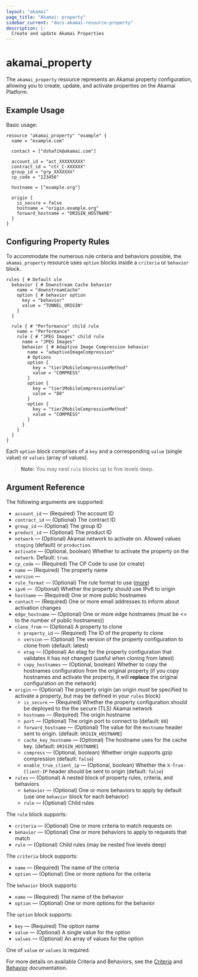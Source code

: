 ```yaml
---
layout: "akamai"
page_title: "Akamai: property"
sidebar_current: "docs-akamai-resource-property"
description: |-
  Create and update Akamai Properties
---
```


# akamai_property

The `akamai_property` resource represents an Akamai property configuration, allowing you to create,
update, and activate properties on the Akamai Platform. 

## Example Usage

Basic usage:

```hcl
resource "akamai_property" "example" {
  name = "example.com"

  contact = ["dshafik@akamai.com"]

  account_id = "act_XXXXXXXXX"
  contract_id = "ctr_C-XXXXXX"
  group_id = "grp_XXXXXXX"
  cp_code = "123456"

  hostname = ["example.org"]

  origin {
    is_secure = false
    hostname = "origin.example.org"
    forward_hostname = "ORIGIN_HOSTNAME"
  }
}
```

## Configuring Property Rules

To accommodate the numerous rule criteria and behaviors possible, the `akamai_property` resource uses `option` blocks inside
a `criteria` or `behavior` block.

```hcl
rules { # Default ule
  behavior { # Downstream Cache behavior
    name = "downstreamCache"
    option { # behavior option
      key = "behavior"
      value = "TUNNEL_ORIGIN"
    }
  }

  rule { # "Performance" child rule
    name = "Performance"
    rule { # "JPEG Images" child rule 
      name = "JPEG Images"
      behavior { # Adaptive Image Compression behavior
        name = "adaptiveImageCompression"
        # Options
        option {
          key = "tier1MobileCompressionMethod"
          value = "COMPRESS"
        }
        option {
          key = "tier1MobileCompressionValue"
          value = "80"
        }
        option {
          key = "tier2MobileCompressionMethod"
          value = "COMPRESS"
        }
      }
    }
  }
}
``` 

Each `option` block comprises of a `key` and a corresponding `value` (single value) or `values` (array of values).

> **Note:** You may nest `rule` blocks up to five levels deep. 

## Argument Reference

The following arguments are supported:

* `account_id` — (Required) The account ID
* `contract_id` — (Optional) The contract ID
* `group_id` — (Optional) The group ID
* `product_id` — (Optional) The product ID
* `network` — (Optional) Akamai network to activate on. Allowed values `staging` (default) or `production`.
* `activate` — (Optional, boolean) Whether to activate the property on the `network`. Default: `true`. 
* `cp_code` — (Required) The CP Code to use (or create)
* `name` — (Required) The property name
* `version` — 
* `rule_format` — (Optional) The rule format to use ([more](https://developer.akamai.com/api/luna/papi/overview.html#versioning))
* `ipv6` —  (Optional) Whether the property should use IPv6 to origin
* `hostname` — (Required) One or more public hostnames
* `contact` — (Required) One or more email addresses to inform about activation changes
* `edge_hostname` — (Optional) One or more edge hostnames (must be <= to the number of public hostnames))
* `clone_from` — (Optional) A property to clone
  * `property_id` — (Required) The ID of the property to clone
  * `version` — (Optional) The version of the property configuration to clone from (default: latest)
  * `etag` — (Optional) An etag for the property configuration that validates it has not changed (useful when cloning from latest)
  * `copy_hostnames` — (Optional, boolean) Whether to copy the hostnames configuration from the original property (if you copy hostnames and activate the property, it will **replace** the original configuration on the network)
* `origin` — (Optional) The property origin (an origin _must_ be specified to activate a property, but may be defined in your `rules` block)
  * `is_secure` — (Required) Whether the property configuration should be deployed to the the secure (TLS) Akamai network
  * `hostname` — (Required) The origin hostname
  * `port` — (Optional) The origin port to connect to (default: `80`)
  * `forward_hostname` — (Optional) The value for the `Hostname` header sent to origin. (default: `ORIGIN_HOSTNAME`)
  * `cache_key_hostname` — (Optional) The hostname uses for the cache key. (default: `ORIGIN_HOSTNAME`)
  * `compress` — (Optional, boolean) Whether origin supports gzip compression (default: `false`)
  * `enable_true_client_ip` — (Optional, boolean) Whether the `X-True-Client-IP` header should be sent to origin (default: `false`) 
* `rules` — (Optional) A nested block of property rules, criteria, and behaviors
  * `behavior` — (Optional) One or more behaviors to apply by default (use one `behavior` block for each behavior)
  * `rule` — (Optional) Child rules
  
  
The `rule` block supports:

* `criteria` — (Optional) One or more criteria to match requests on
* `behavior` — (Optional) One or more behaviors to apply to requests that match
* `rule` — (Optional) Child rules (may be nested five levels deep)

The `criteria` block supports:

* `name` — (Required) The name of the criteria
* `option` — (Optional) One or more options for the criteria
  
  
The `behavior` block supports:

* `name` — (Required) The name of the behavior
* `option` — (Optional) One or more options for the behavior
  
The `option` block supports:

* `key` — (Required) The option name
* `value` — (Optional) A single value for the option
* `values` — (Optional) An array of values for the option

One of `value` or `values` is required.

For more details on available Criteria and Behaviors, see the [Criteria](https://developer.akamai.com/api/luna/papi/criteria.html) and
[Behavior](https://developer.akamai.com/api/luna/papi/behaviors.html) documentation. 
